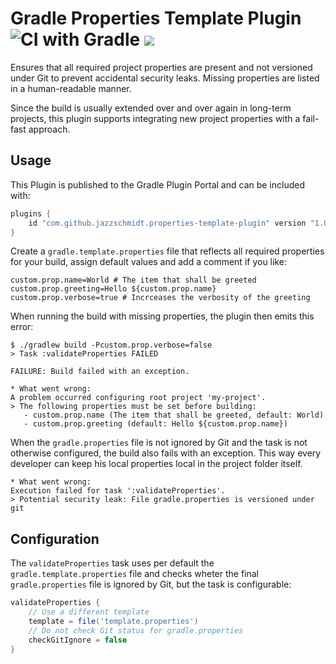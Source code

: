 # Gradle Properties Template Plugin ![CI with Gradle](https://github.com/jazzschmidt/gradle-properties-template-plugin/workflows/CI%20with%20Gradle/badge.svg?branch=master) <a href="https://plugins.gradle.org/plugin/com.github.jazzschmidt.properties-template-plugin"><img src="https://img.shields.io/badge/Gradle%20Plugin-1.0--SNAPSHOT-brightgreen" /></a>

Ensures that all required project properties are present and not versioned under Git
to prevent accidental security leaks. Missing properties are listed in a human-readable
manner.

Since the build is usually extended over and over again in long-term projects, this
plugin supports integrating new project properties with a fail-fast approach. 

## Usage

This Plugin is published to the Gradle Plugin Portal and can be included with:
```groovy
plugins {
    id "com.github.jazzschmidt.properties-template-plugin" version "1.0.0"
}
```


Create a `gradle.template.properties` file that reflects all required properties for your build,
assign default values and add a comment if you like:

```properties
custom.prop.name=World # The item that shall be greeted
custom.prop.greeting=Hello ${custom.prop.name}
custom.prop.verbose=true # Incrceases the verbosity of the greeting
```

When running the build with missing properties, the plugin then emits this error:
```
$ ./gradlew build -Pcustom.prop.verbose=false
> Task :validateProperties FAILED

FAILURE: Build failed with an exception.

* What went wrong:
A problem occurred configuring root project 'my-project'.
> The following properties must be set before building:
   - custom.prop.name (The item that shall be greeted, default: World)
   - custom.prop.greeting (default: Hello ${custom.prop.name})
```

When the `gradle.properties` file is not ignored by Git and the task is not
otherwise configured, the build also fails with an exception. This way every developer
can keep his local properties local in the project folder itself.

```
* What went wrong:
Execution failed for task ':validateProperties'.
> Potential security leak: File gradle.properties is versioned under git
```

## Configuration

The `validateProperties` task uses per default the `gradle.template.properties` file
and checks wheter the final `gradle.properties` file is ignored by Git, but the task
is configurable:
```groovy
validateProperties {
    // Use a different template
    template = file('template.properties')
    // Do not check Git status for gradle.properties
    checkGitIgnore = false
}
```
